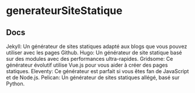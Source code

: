 # generateurSiteStatique

## Docs

Jekyll: Un générateur de sites statiques adapté aux blogs que vous pouvez utiliser avec les pages Github.
Hugo: Un générateur de site statique basé sur des modules avec des performances ultra-rapides.
Gridsome: Ce générateur évolutif utilise Vue.js pour vous aider à créer des pages statiques.
Eleventy: Ce générateur est parfait si vous êtes fan de JavaScript et de Node.js.
Pelican: Un générateur de sites statiques allégé, basé sur Python.
